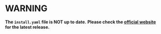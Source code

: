 # WARNING 
**The `install.yaml` file is NOT up to date.**
**Please check the [official website](https://github.com/argoproj/argo-rollouts/releases/latest/download/install.yaml) for the latest release.**